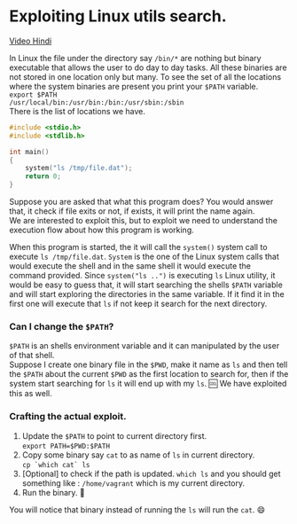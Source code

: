 # Exploiting Linux utils search.
[Video Hindi](https://www.youtube.com/watch?v=VVFnA7yYFqE&t=42s)

In Linux the file under the directory say `/bin/*` are nothing but binary
executable that allows the user to do day to day tasks. All these binaries are
not stored in one location only but many. To see the set of all the locations
where the system binaries are present you print your `$PATH` variable.  
`export $PATH`  
`/usr/local/bin:/usr/bin:/bin:/usr/sbin:/sbin`  
There is the list of locations we have.

```C
#include <stdio.h>
#include <stdlib.h>

int main()
{
    system("ls /tmp/file.dat");
    return 0;
}
```
Suppose you are asked that what this program does? You would answer that, it
check if file exits or not, if exists, it will print the name again.  
We are interested to exploit this, but to exploit we need to understand the
execution flow about how this program is working.  


When this program is started, the it will call the `system()` system call to
execute `ls /tmp/file.dat`. `System` is the one of the Linux system calls that
would execute the shell and in the same shell it would execute the command
provided.
Since `system("ls ..")` is executing `ls` Linux utility, it would be easy to
guess that, it will start searching the shells `$PATH` variable and will start
exploring the directories in the same variable. If it find it in the first one
will execute that `ls` if not keep it search for the next directory.

### Can I change the `$PATH`?
`$PATH` is an shells environment variable and it can manipulated by the user of that
shell.  
Suppose I create one binary file in the `$PWD`, make it name as `ls` and then
tell the `$PATH` about the current `$PWD` as the first location to search for,
then if the system start searching for `ls` it will end up with my `ls`. :cool:
We have exploited this as well.

### Crafting the actual exploit.
1. Update the `$PATH` to point to current directory first.  
   `export PATH=$PWD:$PATH`
2. Copy some binary say `cat` to as name of `ls` in current directory.  
   ``cp `which cat` ls``
3. [Optional] to check if the path is updated.
   `which ls` and you should get something like : `/home/vagrant` which is my
   current directory.  
4. Run the binary. :metal:

You will notice that binary instead of running the `ls` will run the `cat`.
:smile:

